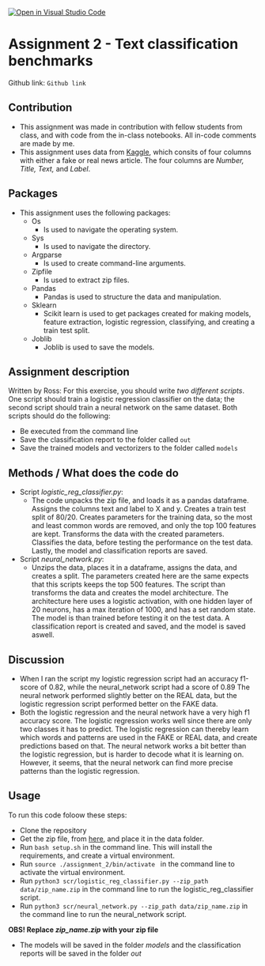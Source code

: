 [![Open in Visual Studio Code](https://classroom.github.com/assets/open-in-vscode-c66648af7eb3fe8bc4f294546bfd86ef473780cde1dea487d3c4ff354943c9ae.svg)](https://classroom.github.com/online_ide?assignment_repo_id=10362462&assignment_repo_type=AssignmentRepo)
# Assignment 2 - Text classification benchmarks

Github link: ```Github link```

## Contribution
- This assignment was made in contribution with fellow students from class, and with code from the in-class notebooks. All in-code comments are made by me.
- This assignment uses data from [Kaggle](https://www.kaggle.com/datasets/jillanisofttech/fake-or-real-news), which consits of four columns with either a fake or real news article. The four columns are *Number, Title, Text,* and *Label*.

## Packages 
- This assignment uses the following packages:
    - Os
        - Is used to navigate the operating system.
    - Sys
        - Is used to navigate the directory. 
    - Argparse
        - Is used to create command-line arguments.
    - Zipfile
        - Is used to extract zip files.
    - Pandas
        - Pandas is used to structure the data and manipulation.
    - Sklearn
        - Scikit learn is used to get packages created for making models, feature extraction, logistic regression, classifying, and creating a train test split.
    - Joblib
        - Joblib is used to save the models.
## Assignment description 
Written by Ross:
For this exercise, you should write *two different scripts*. One script should train a logistic regression classifier on the data; the second script should train a neural network on the same dataset. Both scripts should do the following:

- Be executed from the command line
- Save the classification report to the folder called ```out```
- Save the trained models and vectorizers to the folder called ```models```

## Methods / What does the code do
- Script *logistic_reg_classifier.py*:
    - The code unpacks the zip file, and loads it as a pandas dataframe. Assigns the columns text and label to X and y. Creates a train test split of 80/20. Creates parameters for the training data, so the most and least common words are removed, and only the top 100 features are kept. Transforms the data with the created parameters. Classifies the data, before testing the performance on the test data. Lastly, the model and classification reports are saved.
- Script *neural_network.py*:
    - Unzips the data, places it in a dataframe, assigns the data, and creates a split. The parameters created here are the same expects that this scripts keeps the top 500 features. The script than transforms the data and creates the model architecture. The architecture here uses a logistic activation, with one hidden layer of 20 neurons, has a max iteration of 1000, and has a set random state. The model is than trained before testing it on the test data. A classification report is created and saved, and the model is saved aswell.
## Discussion 
- When I ran the script my logistic regression script had an accuracy f1-score of 0.82, while the neural_network script had a score of 0.89 The neural network performed slightly better on the REAL data, but the logistic regression script performed better on the FAKE data.
- Both the logistic regression and the neural network have a very high f1 accuracy score. The logistic regression works well since there are only two classes it has to predict. The logistic regression can thereby learn which words and patterns are used in the FAKE or REAL data, and create predictions based on that. The neural network works a bit better than the logistic regression, but is harder to decode what it is learning on. However, it seems, that the neural network can find more precise patterns than the logistic regression.

## Usage 
To run this code foloow these steps:
- Clone the repository
- Get the zip file, from [here](https://www.kaggle.com/datasets/jillanisofttech/fake-or-real-news), and place it in the data folder. 
- Run ```bash setup.sh``` in the command line. This will install the requirements, and create a virtual environment. 
- Run ```source ./assignment_2/bin/activate ``` in the command line to activate the virtual environment. 
- Run ```python3 scr/logistic_reg_classifier.py --zip_path data/zip_name.zip``` in the command line to run the logistic_reg_classifier script.
- Run ```python3 scr/neural_network.py --zip_path data/zip_name.zip``` in the command line to run the neural_network script.

__OBS! Replace *zip_name.zip* with your zip file__ 
- The models will be saved in the folder *models* and the classification reports will be saved in the folder *out*
